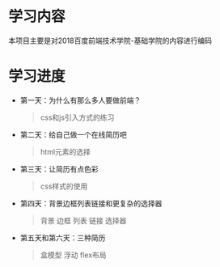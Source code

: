 # 学习内容
本项目主要是对2018百度前端技术学院-基础学院的内容进行编码


# 学习进度
- 第一天：为什么有那么多人要做前端？
    > css和js引入方式的练习
- 第二天：给自己做一个在线简历吧
    > html元素的选择
- 第三天：让简历有点色彩
    > css样式的使用
- 第四天：背景边框列表链接和更复杂的选择器
    > 背景
    > 边框
    > 列表
    > 链接
    > 选择器
- 第五天和第六天：三种简历
    > 盒模型
    > 浮动
    > flex布局
